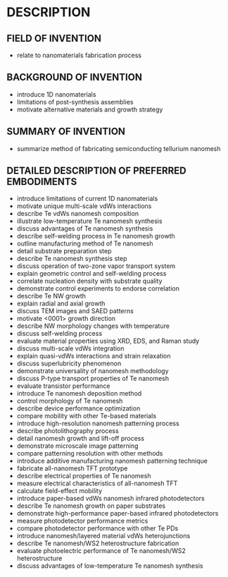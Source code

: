 # DESCRIPTION

## FIELD OF INVENTION

- relate to nanomaterials fabrication process

## BACKGROUND OF INVENTION

- introduce 1D nanomaterials
- limitations of post-synthesis assemblies
- motivate alternative materials and growth strategy

## SUMMARY OF INVENTION

- summarize method of fabricating semiconducting tellurium nanomesh

## DETAILED DESCRIPTION OF PREFERRED EMBODIMENTS

- introduce limitations of current 1D nanomaterials
- motivate unique multi-scale vdWs interactions
- describe Te vdWs nanomesh composition
- illustrate low-temperature Te nanomesh synthesis
- discuss advantages of Te nanomesh synthesis
- describe self-welding process in Te nanomesh growth
- outline manufacturing method of Te nanomesh
- detail substrate preparation step
- describe Te nanomesh synthesis step
- discuss operation of two-zone vapor transport system
- explain geometric control and self-welding process
- correlate nucleation density with substrate quality
- demonstrate control experiments to endorse correlation
- describe Te NW growth
- explain radial and axial growth
- discuss TEM images and SAED patterns
- motivate <0001> growth direction
- describe NW morphology changes with temperature
- discuss self-welding process
- evaluate material properties using XRD, EDS, and Raman study
- discuss multi-scale vdWs integration
- explain quasi-vdWs interactions and strain relaxation
- discuss superlubricity phenomenon
- demonstrate universality of nanomesh methodology
- discuss P-type transport properties of Te nanomesh
- evaluate transistor performance
- introduce Te nanomesh deposition method
- control morphology of Te nanomesh
- describe device performance optimization
- compare mobility with other Te-based materials
- introduce high-resolution nanomesh patterning process
- describe photolithography process
- detail nanomesh growth and lift-off process
- demonstrate microscale image patterning
- compare patterning resolution with other methods
- introduce additive manufacturing nanomesh patterning technique
- fabricate all-nanomesh TFT prototype
- describe electrical properties of Te nanomesh
- measure electrical characteristics of all-nanomesh TFT
- calculate field-effect mobility
- introduce paper-based vdWs nanomesh infrared photodetectors
- describe Te nanomesh growth on paper substrates
- demonstrate high-performance paper-based infrared photodetectors
- measure photodetector performance metrics
- compare photodetector performance with other Te PDs
- introduce nanomesh/layered material vdWs heterojunctions
- describe Te nanomesh/WS2 heterostructure fabrication
- evaluate photoelectric performance of Te nanomesh/WS2 heterostructure
- discuss advantages of low-temperature Te nanomesh synthesis

